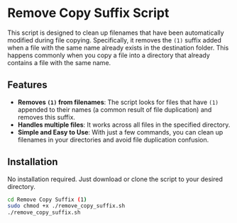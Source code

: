 # Remove Copy Suffix Script

This script is designed to clean up filenames that have been automatically modified during file copying. Specifically, it removes the `(1)` suffix added when a file with the same name already exists in the destination folder. This happens commonly when you copy a file into a directory that already contains a file with the same name.

## Features
- **Removes `(1)` from filenames**: The script looks for files that have `(1)` appended to their names (a common result of file duplication) and removes this suffix.
- **Handles multiple files**: It works across all files in the specified directory.
- **Simple and Easy to Use**: With just a few commands, you can clean up filenames in your directories and avoid file duplication confusion.

## Installation

No installation required. Just download or clone the script to your desired directory.

```bash
cd Remove Copy Suffix (1)
sudo chmod +x ./remove_copy_suffix.sh
./remove_copy_suffix.sh

